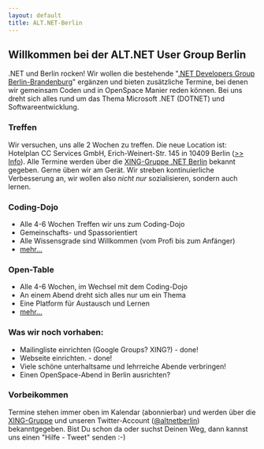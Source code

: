 ```yaml
---
layout: default
title: ALT.NET-Berlin
---
```


## Willkommen bei der ALT.NET User Group Berlin

.NET und Berlin rocken! Wir wollen die bestehende "[.NET Developers Group Berlin-Brandenburg](http://www.dotnet-berlinbrandenburg.de/)" ergänzen und bieten zusätzliche Termine, bei denen wir gemeinsam Coden und in OpenSpace Manier reden können. Bei uns dreht sich alles rund um das Thema Microsoft .NET (DOTNET) und Softwareentwicklung.

### Treffen
Wir versuchen, uns alle 2 Wochen zu treffen. Die neue Location ist: Hotelplan CC Services GmbH, Erich-Weinert-Str. 145 in 10409 Berlin ([>> Info](http://maps.google.de/maps/place?cid=124883696514474757&q=hotelplan+cc+services+gmbh&hl=de&dtab=0&sll=52.543805,13.440505&sspn=0.071946,0.071946&ie=UTF8&ll=52.583234,13.308392&spn=0,0&t=h&z=13)). Alle Termine werden über die [XING-Gruppe .NET Berlin](https://www.xing.com/net/netberlin/) bekannt gegeben. Gerne üben wir am Gerät. Wir streben kontinuierliche Verbesserung an, wir wollen also *nicht nur* sozialisieren, sondern auch lernen.

### Coding-Dojo
* Alle 4-6 Wochen Treffen wir uns zum Coding-Dojo
* Gemeinschafts- und Spassorientiert
* Alle Wissensgrade sind Willkommen (vom Profi bis zum Anfänger)
* [mehr...](Termine/coding-dojo)

### Open-Table
* Alle 4-6 Wochen, im Wechsel mit dem Coding-Dojo
* An einem Abend dreht sich alles nur um ein Thema
* Eine Platform für Austausch und Lernen
* [mehr...](Termine/opentable)

### Was wir noch vorhaben:
* Mailingliste einrichten (Google Groups? XING?) - done!
* Webseite einrichten. - done!
* Viele schöne unterhaltsame und lehrreiche Abende verbringen!
* Einen OpenSpace-Abend in Berlin ausrichten?

### Vorbeikommen
Termine stehen immer oben im Kalendar (abonnierbar) und werden über die [XING-Gruppe](https://www.xing.com/net/netberlin/) und unseren Twitter-Account ([@altnetberlin](https://twitter.com/altnetberlin)) bekanntgegeben. Bist Du schon da oder suchst Deinen Weg, dann kannst uns einen "Hilfe - Tweet" senden :-)
